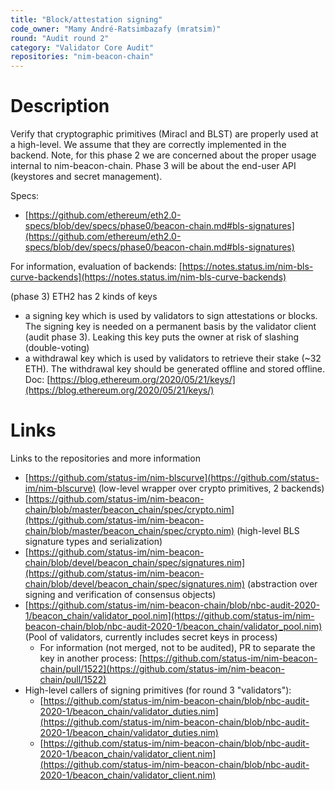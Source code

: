 ```yaml
---
title: "Block/attestation signing"
code_owner: "Mamy André-Ratsimbazafy (mratsim)"
round: "Audit round 2"
category: "Validator Core Audit"
repositories: "nim-beacon-chain"
---
```


# Description

Verify that cryptographic primitives (Miracl and BLST) are properly used at a high-level.
We assume that they are correctly implemented in the backend. Note, for this phase 2 we are concerned about the proper usage internal to nim-beacon-chain. Phase 3 will be about the end-user API (keystores and secret management).

Specs:
- [https://github.com/ethereum/eth2.0-specs/blob/dev/specs/phase0/beacon-chain.md#bls-signatures](https://github.com/ethereum/eth2.0-specs/blob/dev/specs/phase0/beacon-chain.md#bls-signatures)

For information, evaluation of backends: [https://notes.status.im/nim-bls-curve-backends](https://notes.status.im/nim-bls-curve-backends)

(phase 3) ETH2 has 2 kinds of keys
- a signing key which is used by validators to sign attestations or blocks.
The signing key is needed on a permanent basis by the validator client (audit phase 3).
Leaking this key puts the owner at risk of slashing (double-voting)
- a withdrawal key which is used by validators to retrieve their stake (~32 ETH).
The withdrawal key should be generated offline and stored offline.
Doc: [https://blog.ethereum.org/2020/05/21/keys/](https://blog.ethereum.org/2020/05/21/keys/)

# Links

Links to the repositories and more information

- [https://github.com/status-im/nim-blscurve](https://github.com/status-im/nim-blscurve) (low-level wrapper over crypto primitives, 2 backends)
- [https://github.com/status-im/nim-beacon-chain/blob/master/beacon_chain/spec/crypto.nim](https://github.com/status-im/nim-beacon-chain/blob/master/beacon_chain/spec/crypto.nim) (high-level BLS signature types and serialization)
- [https://github.com/status-im/nim-beacon-chain/blob/devel/beacon_chain/spec/signatures.nim](https://github.com/status-im/nim-beacon-chain/blob/devel/beacon_chain/spec/signatures.nim) (abstraction over signing and verification of consensus objects)
- [https://github.com/status-im/nim-beacon-chain/blob/nbc-audit-2020-1/beacon_chain/validator_pool.nim](https://github.com/status-im/nim-beacon-chain/blob/nbc-audit-2020-1/beacon_chain/validator_pool.nim) (Pool of validators, currently includes secret keys in process)
    - For information (not merged, not to be audited), PR to separate the key in another process: [https://github.com/status-im/nim-beacon-chain/pull/1522](https://github.com/status-im/nim-beacon-chain/pull/1522)
- High-level callers of signing primitives (for round 3 "validators"):
    - [https://github.com/status-im/nim-beacon-chain/blob/nbc-audit-2020-1/beacon_chain/validator_duties.nim](https://github.com/status-im/nim-beacon-chain/blob/nbc-audit-2020-1/beacon_chain/validator_duties.nim)
    - [https://github.com/status-im/nim-beacon-chain/blob/nbc-audit-2020-1/beacon_chain/validator_client.nim](https://github.com/status-im/nim-beacon-chain/blob/nbc-audit-2020-1/beacon_chain/validator_client.nim)
